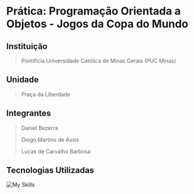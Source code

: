 # Prática: Programação Orientada a Objetos - Jogos da Copa do Mundo

## Instituição
> Pontifícia Universidade Católica de Minas Gerais (PUC Minas)
## Unidade
> Praça da Liberdade
## Integrantes
> Daniel Bezerra
> 
> Diogo Martins de Assis
> 
> Lucas de Carvalho Barbosa
## Tecnologias Utilizadas
![My Skills](https://skillicons.dev/icons?i=java,eclipse)
